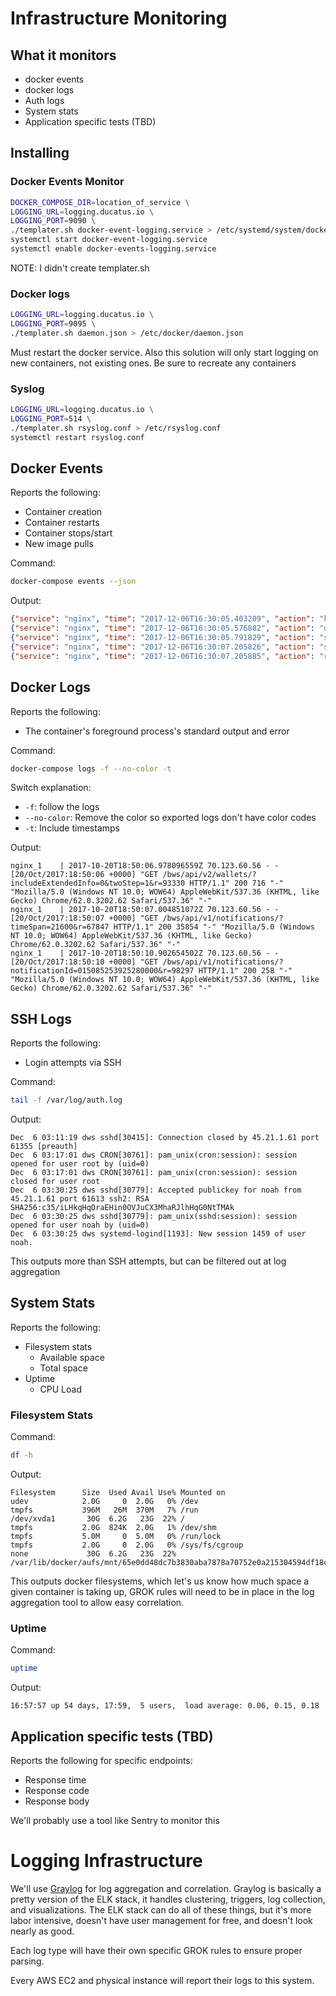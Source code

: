 # Infrastructure Monitoring

## What it monitors

- docker events
- docker logs
- Auth logs
- System stats
- Application specific tests (TBD)

## Installing

### Docker Events Monitor

```bash
DOCKER_COMPOSE_DIR=location_of_service \
LOGGING_URL=logging.ducatus.io \
LOGGING_PORT=9090 \
./templater.sh docker-event-logging.service > /etc/systemd/system/docker-event-logging.service
systemctl start docker-event-logging.service
systemctl enable docker-events-logging.service
```

NOTE: I didn't create templater.sh

### Docker logs

```bash
LOGGING_URL=logging.ducatus.io \
LOGGING_PORT=9095 \
./templater.sh daemon.json > /etc/docker/daemon.json
```

Must restart the docker service. Also this solution will only start logging on new containers, not existing ones. Be sure to recreate any containers

### Syslog

```bash
LOGGING_URL=logging.ducatus.io \
LOGGING_PORT=514 \
./templater.sh rsyslog.conf > /etc/rsyslog.conf
systemctl restart rsyslog.conf
```

## Docker Events

Reports the following:

- Container creation
- Container restarts
- Container stops/start
- New image pulls

Command:

```bash
docker-compose events --json
```

Output:

```json
{"service": "nginx", "time": "2017-12-06T16:30:05.403209", "action": "kill", "attributes": {"image": "nginx", "name": "ducatuscorewalletservice_nginx_1"}, "type": "container", "id": "7a4571f65cda750427692b85c71fc12f91918513515fd619d589b5d29e92b517"}
{"service": "nginx", "time": "2017-12-06T16:30:05.576882", "action": "die", "attributes": {"image": "nginx", "name": "ducatuscorewalletservice_nginx_1"}, "type": "container", "id": "7a4571f65cda750427692b85c71fc12f91918513515fd619d589b5d29e92b517"}
{"service": "nginx", "time": "2017-12-06T16:30:05.791829", "action": "stop", "attributes": {"image": "nginx", "name": "ducatuscorewalletservice_nginx_1"}, "type": "container", "id": "7a4571f65cda750427692b85c71fc12f91918513515fd619d589b5d29e92b517"}
{"service": "nginx", "time": "2017-12-06T16:30:07.205826", "action": "start", "attributes": {"image": "nginx", "name": "ducatuscorewalletservice_nginx_1"}, "type": "container", "id": "7a4571f65cda750427692b85c71fc12f91918513515fd619d589b5d29e92b517"}
{"service": "nginx", "time": "2017-12-06T16:30:07.205885", "action": "restart", "attributes": {"image": "nginx", "name": "ducatuscorewalletservice_nginx_1"}, "type": "container", "id": "7a4571f65cda750427692b85c71fc12f91918513515fd619d589b5d29e92b517"}

```

## Docker Logs

Reports the following:

- The container's foreground process's standard output and error

Command:

```bash
docker-compose logs -f --no-color -t
```

Switch explanation:

- `-f`: follow the logs
- `--no-color`: Remove the color so exported logs don't have color codes
- `-t`: Include timestamps

Output:

```
nginx_1    | 2017-10-20T18:50:06.978096559Z 70.123.60.56 - - [20/Oct/2017:18:50:06 +0000] "GET /bws/api/v2/wallets/?includeExtendedInfo=0&twoStep=1&r=93330 HTTP/1.1" 200 716 "-" "Mozilla/5.0 (Windows NT 10.0; WOW64) AppleWebKit/537.36 (KHTML, like Gecko) Chrome/62.0.3202.62 Safari/537.36" "-"
nginx_1    | 2017-10-20T18:50:07.004851072Z 70.123.60.56 - - [20/Oct/2017:18:50:07 +0000] "GET /bws/api/v1/notifications/?timeSpan=21600&r=67847 HTTP/1.1" 200 35854 "-" "Mozilla/5.0 (Windows NT 10.0; WOW64) AppleWebKit/537.36 (KHTML, like Gecko) Chrome/62.0.3202.62 Safari/537.36" "-"
nginx_1    | 2017-10-20T18:50:10.902654502Z 70.123.60.56 - - [20/Oct/2017:18:50:10 +0000] "GET /bws/api/v1/notifications/?notificationId=015085253925280000&r=98297 HTTP/1.1" 200 258 "-" "Mozilla/5.0 (Windows NT 10.0; WOW64) AppleWebKit/537.36 (KHTML, like Gecko) Chrome/62.0.3202.62 Safari/537.36" "-"
```

## SSH Logs

Reports the following:

- Login attempts via SSH

Command:

```bash
tail -f /var/log/auth.log
```

Output:

```
Dec  6 03:11:19 dws sshd[30415]: Connection closed by 45.21.1.61 port 61355 [preauth]
Dec  6 03:17:01 dws CRON[30761]: pam_unix(cron:session): session opened for user root by (uid=0)
Dec  6 03:17:01 dws CRON[30761]: pam_unix(cron:session): session closed for user root
Dec  6 03:30:25 dws sshd[30779]: Accepted publickey for noah from 45.21.1.61 port 61613 ssh2: RSA SHA256:c35/iLHkqHqOraEHin0OVJuCX3MhaRJlhHqG0NtTMAk
Dec  6 03:30:25 dws sshd[30779]: pam_unix(sshd:session): session opened for user noah by (uid=0)
Dec  6 03:30:25 dws systemd-logind[1193]: New session 1459 of user noah.
```

This outputs more than SSH attempts, but can be filtered out at log aggregation

## System Stats

Reports the following:

- Filesystem stats
  - Available space
  - Total  space
- Uptime
  - CPU Load

### Filesystem Stats

Command:

```bash
df -h
```

Output:

```
Filesystem      Size  Used Avail Use% Mounted on
udev            2.0G     0  2.0G   0% /dev
tmpfs           396M   26M  370M   7% /run
/dev/xvda1       30G  6.2G   23G  22% /
tmpfs           2.0G  824K  2.0G   1% /dev/shm
tmpfs           5.0M     0  5.0M   0% /run/lock
tmpfs           2.0G     0  2.0G   0% /sys/fs/cgroup
none             30G  6.2G   23G  22% /var/lib/docker/aufs/mnt/65e0dd48dc7b3830aba7878a70752e0a215304594df18cd14b44c17d3cf545ae
```

This outputs docker filesystems, which let's us know how much space a given container is taking up, GROK rules will need to be in place in the log aggregation tool to allow easy correlation.

### Uptime

Command:

```bash
uptime
```

Output:

```
16:57:57 up 54 days, 17:59,  5 users,  load average: 0.06, 0.15, 0.18
```

## Application specific tests (TBD)

Reports the following for specific endpoints:

- Response time
- Response code
- Response body

We'll probably use a tool like Sentry to monitor this

# Logging Infrastructure

We'll use [Graylog](https://www.graylog.org/) for log aggregation and correlation. Graylog is basically a pretty version of the ELK stack, it handles clustering, triggers, log collection, and  visualizations. The ELK stack can do all of these things, but it's more labor intensive, doesn't have user management for free, and doesn't look nearly as good.

Each log type will have their own specific GROK rules to ensure proper parsing.

Every AWS EC2 and physical instance will report their logs to this system.
